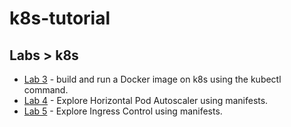 # k8s-tutorial
## Labs > k8s

* [Lab 3](/labs/k8s/lab3/README.md) - build and run a Docker image on k8s using the kubectl command.
* [Lab 4](/labs/k8s/lab4/README.md) - Explore Horizontal Pod Autoscaler using manifests.
* [Lab 5](/labs/k8s/lab5/README.md) - Explore Ingress Control using manifests.
